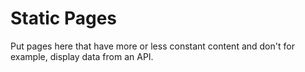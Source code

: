 # Static Pages

Put pages here that have more or less constant content and don't for example, display data from an API.
